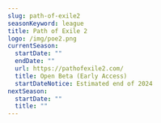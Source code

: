 ```yaml
---
slug: path-of-exile2
seasonKeyword: league
title: Path of Exile 2
logo: /img/poe2.png
currentSeason:
  startDate: ""
  endDate: ""
  url: https://pathofexile2.com/
  title: Open Beta (Early Access)
  startDateNotice: Estimated end of 2024
nextSeason:
  startDate: ""
  title: ""
---
```

